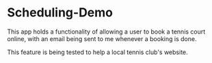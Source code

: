# Scheduling-Demo

This app holds a functionality of allowing a user to book a tennis court online, with an email being sent to me whenever a booking is done.

This feature is being tested to help a local tennis club's website.
